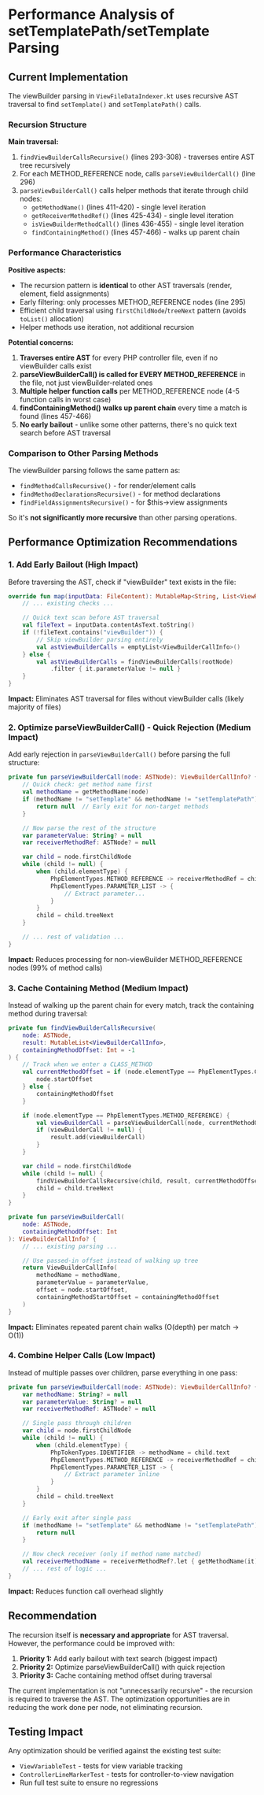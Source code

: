# Performance Analysis of setTemplatePath/setTemplate Parsing

## Current Implementation

The viewBuilder parsing in `ViewFileDataIndexer.kt` uses recursive AST traversal to find `setTemplate()` and `setTemplatePath()` calls.

### Recursion Structure

**Main traversal:**
1. `findViewBuilderCallsRecursive()` (lines 293-308) - traverses entire AST tree recursively
2. For each METHOD_REFERENCE node, calls `parseViewBuilderCall()` (line 296)
3. `parseViewBuilderCall()` calls helper methods that iterate through child nodes:
   - `getMethodName()` (lines 411-420) - single level iteration
   - `getReceiverMethodRef()` (lines 425-434) - single level iteration
   - `isViewBuilderMethodCall()` (lines 436-455) - single level iteration
   - `findContainingMethod()` (lines 457-466) - walks up parent chain

### Performance Characteristics

**Positive aspects:**
- The recursion pattern is **identical** to other AST traversals (render, element, field assignments)
- Early filtering: only processes METHOD_REFERENCE nodes (line 295)
- Efficient child traversal using `firstChildNode`/`treeNext` pattern (avoids `toList()` allocation)
- Helper methods use iteration, not additional recursion

**Potential concerns:**
1. **Traverses entire AST** for every PHP controller file, even if no viewBuilder calls exist
2. **parseViewBuilderCall() is called for EVERY METHOD_REFERENCE** in the file, not just viewBuilder-related ones
3. **Multiple helper function calls** per METHOD_REFERENCE node (4-5 function calls in worst case)
4. **findContainingMethod() walks up parent chain** every time a match is found (lines 457-466)
5. **No early bailout** - unlike some other patterns, there's no quick text search before AST traversal

### Comparison to Other Parsing Methods

The viewBuilder parsing follows the same pattern as:
- `findMethodCallsRecursive()` - for render/element calls
- `findMethodDeclarationsRecursive()` - for method declarations
- `findFieldAssignmentsRecursive()` - for $this->view assignments

So it's **not significantly more recursive** than other parsing operations.

## Performance Optimization Recommendations

### 1. Add Early Bailout (High Impact)

Before traversing the AST, check if "viewBuilder" text exists in the file:

```kotlin
override fun map(inputData: FileContent): MutableMap<String, List<ViewReferenceData>> {
    // ... existing checks ...

    // Quick text scan before AST traversal
    val fileText = inputData.contentAsText.toString()
    if (!fileText.contains("viewBuilder")) {
        // Skip viewBuilder parsing entirely
        val astViewBuilderCalls = emptyList<ViewBuilderCallInfo>()
    } else {
        val astViewBuilderCalls = findViewBuilderCalls(rootNode)
            .filter { it.parameterValue != null }
    }
}
```

**Impact:** Eliminates AST traversal for files without viewBuilder calls (likely majority of files)

### 2. Optimize parseViewBuilderCall() - Quick Rejection (Medium Impact)

Add early rejection in `parseViewBuilderCall()` before parsing the full structure:

```kotlin
private fun parseViewBuilderCall(node: ASTNode): ViewBuilderCallInfo? {
    // Quick check: get method name first
    val methodName = getMethodName(node)
    if (methodName != "setTemplate" && methodName != "setTemplatePath") {
        return null  // Early exit for non-target methods
    }

    // Now parse the rest of the structure
    var parameterValue: String? = null
    var receiverMethodRef: ASTNode? = null

    var child = node.firstChildNode
    while (child != null) {
        when (child.elementType) {
            PhpElementTypes.METHOD_REFERENCE -> receiverMethodRef = child
            PhpElementTypes.PARAMETER_LIST -> {
                // Extract parameter...
            }
        }
        child = child.treeNext
    }

    // ... rest of validation ...
}
```

**Impact:** Reduces processing for non-viewBuilder METHOD_REFERENCE nodes (99% of method calls)

### 3. Cache Containing Method (Medium Impact)

Instead of walking up the parent chain for every match, track the containing method during traversal:

```kotlin
private fun findViewBuilderCallsRecursive(
    node: ASTNode,
    result: MutableList<ViewBuilderCallInfo>,
    containingMethodOffset: Int = -1
) {
    // Track when we enter a CLASS_METHOD
    val currentMethodOffset = if (node.elementType == PhpElementTypes.CLASS_METHOD) {
        node.startOffset
    } else {
        containingMethodOffset
    }

    if (node.elementType == PhpElementTypes.METHOD_REFERENCE) {
        val viewBuilderCall = parseViewBuilderCall(node, currentMethodOffset)
        if (viewBuilderCall != null) {
            result.add(viewBuilderCall)
        }
    }

    var child = node.firstChildNode
    while (child != null) {
        findViewBuilderCallsRecursive(child, result, currentMethodOffset)
        child = child.treeNext
    }
}

private fun parseViewBuilderCall(
    node: ASTNode,
    containingMethodOffset: Int
): ViewBuilderCallInfo? {
    // ... existing parsing ...

    // Use passed-in offset instead of walking up tree
    return ViewBuilderCallInfo(
        methodName = methodName,
        parameterValue = parameterValue,
        offset = node.startOffset,
        containingMethodStartOffset = containingMethodOffset
    )
}
```

**Impact:** Eliminates repeated parent chain walks (O(depth) per match -> O(1))

### 4. Combine Helper Calls (Low Impact)

Instead of multiple passes over children, parse everything in one pass:

```kotlin
private fun parseViewBuilderCall(node: ASTNode): ViewBuilderCallInfo? {
    var methodName: String? = null
    var parameterValue: String? = null
    var receiverMethodRef: ASTNode? = null

    // Single pass through children
    var child = node.firstChildNode
    while (child != null) {
        when (child.elementType) {
            PhpTokenTypes.IDENTIFIER -> methodName = child.text
            PhpElementTypes.METHOD_REFERENCE -> receiverMethodRef = child
            PhpElementTypes.PARAMETER_LIST -> {
                // Extract parameter inline
            }
        }
        child = child.treeNext
    }

    // Early exit after single pass
    if (methodName != "setTemplate" && methodName != "setTemplatePath") {
        return null
    }

    // Now check receiver (only if method name matched)
    val receiverMethodName = receiverMethodRef?.let { getMethodName(it) }
    // ... rest of logic ...
}
```

**Impact:** Reduces function call overhead slightly

## Recommendation

The recursion itself is **necessary and appropriate** for AST traversal. However, the performance could be improved with:

1. **Priority 1:** Add early bailout with text search (biggest impact)
2. **Priority 2:** Optimize parseViewBuilderCall() with quick rejection
3. **Priority 3:** Cache containing method offset during traversal

The current implementation is not "unnecessarily recursive" - the recursion is required to traverse the AST. The optimization opportunities are in reducing the work done per node, not eliminating recursion.

## Testing Impact

Any optimization should be verified against the existing test suite:
- `ViewVariableTest` - tests for view variable tracking
- `ControllerLineMarkerTest` - tests for controller-to-view navigation
- Run full test suite to ensure no regressions
